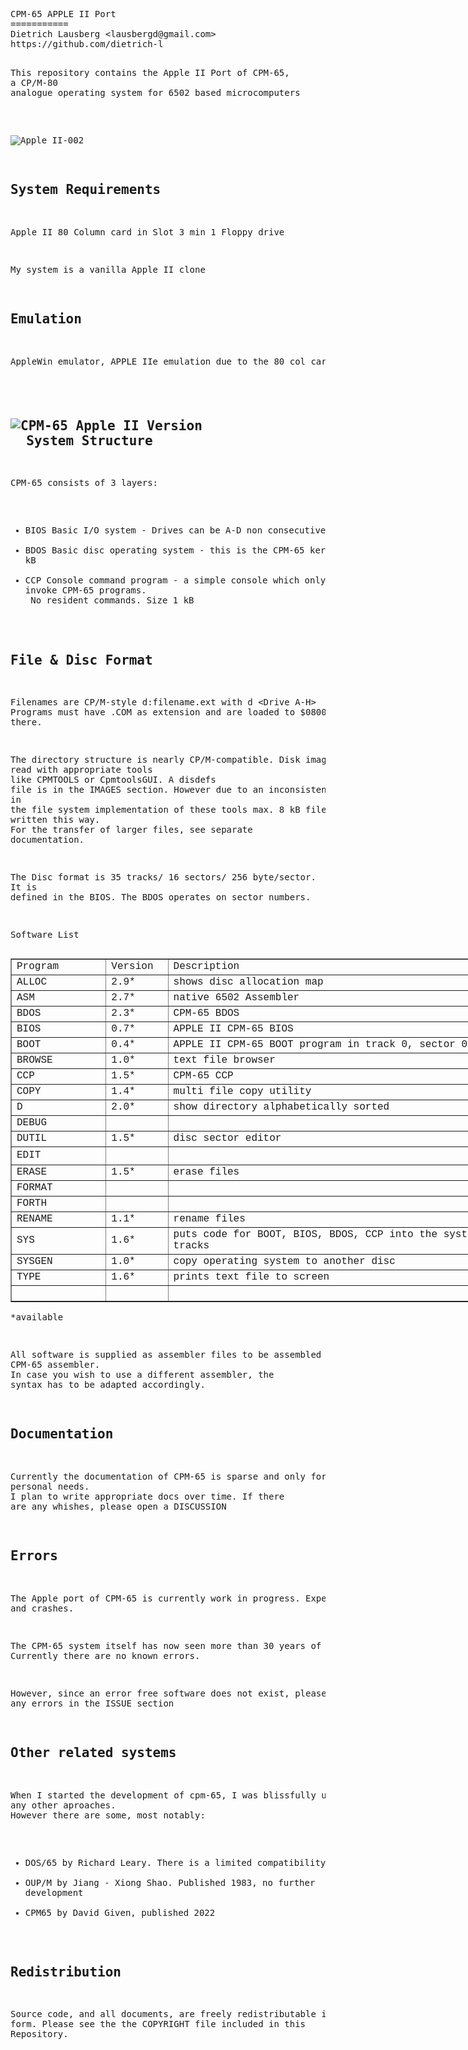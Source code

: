 <html>
  <head>
    <meta http-equiv="content-type" content="text/html; charset=windows-1252">
    <link rel="alternate stylesheet" type="text/css" href="resource://gre-resources/plaintext.css">
  </head>
  <body>
    <pre>CPM-65 APPLE II Port
===========
Dietrich Lausberg &lt;lausbergd@gmail.com&gt;
https://github.com/dietrich-l

This repository contains the Apple II Port of CPM-65, <br>a CP/M-80 analogue operating system for 6502 based microcomputers

<br>![Apple II-002](https://github.com/Dietrich-L/CPM-65-for-Apple-II/assets/83355183/71a39f7c-e6a2-4550-898c-aa4e6e3a74b8)


System Requirements
--------------------------
Apple II
80 Column card in Slot 3
min 1 Floppy drive

My system is a vanilla Apple II clone

Emulation
--------------------
AppleWin emulator, APPLE IIe emulation due to the 80 col card

<br>![CPM-65 Apple II Version](https://github.com/Dietrich-L/CPM-65-for-Apple-II/assets/83355183/92115ec1-b5ee-4b9e-b3e1-6360515362c6)<br>
&nbsp;System Structure
--------------------
CPM-65 consists of 3 layers:
- BIOS Basic I/O system - Drives can be A-D non consecutive. 
- BDOS Basic disc operating system - this is the CPM-65 kernal. Size 2 kB
- CCP Console command program - a simple console which only allows to invoke CPM-65 programs. <br>      No resident commands. Size 1 kB

File &amp; Disc Format
----------------------
Filenames are CP/M-style d:filename.ext with d &lt;Drive A-H&gt;
Programs must have .COM as extension and are loaded to $0800 and started there.

The directory structure is nearly CP/M-compatible. Disk images can be read with appropriate  tools <br>like CPMTOOLS or CpmtoolsGUI. A disdefs file is in the IMAGES section. However due to an inconsistency <br>in the file system implementation of these tools max. 8 kB files can be written this way. <br>For the transfer of larger files, see separate documentation.

The Disc format is 35 tracks/ 16 sectors/ 256 byte/sector. <br>It is defined in the BIOS. The BDOS operates on sector numbers. 

Software List
</pre>
    <table style="width: 809px;" border="1">
      <tbody>
        <tr>
          <td style="width: 140.383px;"><span style="font-family: Courier New,Courier,monospace;">Program<br>
            </span></td>
          <td style="margin-left: 90px; width: 83.65px;"><span style="font-family: Courier New,Courier,monospace;">Version<br>
            </span></td>
          <td style="width: 575px; margin-left: -100px;"><span style="font-family: Courier New,Courier,monospace;">Description<br>
            </span></td>
        </tr>
        <tr>
          <td><span style="font-family: Courier New,Courier,monospace;">ALLOC<br>
            </span></td>
          <td><span style="font-family: Courier New,Courier,monospace;">2.9*<br>
            </span></td>
          <td><span style="font-family: Courier New,Courier,monospace;">shows
              disc allocation map<br>
            </span></td>
        </tr>
        <tr>
          <td><span style="font-family: Courier New,Courier,monospace;">ASM<br>
            </span></td>
          <td><span style="font-family: Courier New,Courier,monospace;">2.7*<br>
            </span></td>
          <td><span style="font-family: Courier New,Courier,monospace;">native
              6502 Assembler<br>
            </span></td>
        </tr>
        <tr>
          <td><span style="font-family: Courier New,Courier,monospace;">BDOS<br>
            </span></td>
          <td><span style="font-family: Courier New,Courier,monospace;">2.3*<br>
            </span></td>
          <td><span style="font-family: Courier New,Courier,monospace;">CPM-65
              BDOS<br>
            </span></td>
        </tr>
        <tr>
          <td><span style="font-family: Courier New,Courier,monospace;">BIOS<br>
            </span></td>
          <td><span style="font-family: Courier New,Courier,monospace;">0.7*<br>
            </span></td>
          <td><span style="font-family: Courier New,Courier,monospace;">APPLE II
              CPM-65 BIOS</span></td>
        </tr>
        <tr>
          <td><span style="font-family: Courier New,Courier,monospace;">BOOT<br>
            </span></td>
          <td><span style="font-family: Courier New,Courier,monospace;">0.4*<br>
            </span></td>
          <td><span style="font-family: Courier New,Courier,monospace;">APPLE II
              CPM-65 BOOT program in track 0, sector 0<br>
            </span></td>
        </tr>
        <tr>
          <td><span style="font-family: Courier New,Courier,monospace;">BROWSE<br>
            </span></td>
          <td><span style="font-family: Courier New,Courier,monospace;">1.0*<br>
            </span></td>
          <td><span style="font-family: Courier New,Courier,monospace;">text
              file browser<br>
            </span></td>
        </tr>
        <tr>
          <td><span style="font-family: Courier New,Courier,monospace;">CCP<br>
            </span></td>
          <td><span style="font-family: Courier New,Courier,monospace;">1.5*<br>
            </span></td>
          <td><span style="font-family: Courier New,Courier,monospace;">CPM-65
              CCP<br>
            </span></td>
        </tr>
        <tr>
          <td><span style="font-family: Courier New,Courier,monospace;">COPY<br>
            </span></td>
          <td><span style="font-family: Courier New,Courier,monospace;">1.4*<br>
            </span></td>
          <td><span style="font-family: Courier New,Courier,monospace;">multi
              file copy utility<br>
            </span></td>
        </tr>
        <tr>
          <td><span style="font-family: Courier New,Courier,monospace;">D<br>
            </span></td>
          <td><span style="font-family: Courier New,Courier,monospace;">2.0*<br>
            </span></td>
          <td><span style="font-family: Courier New,Courier,monospace;">show
              directory alphabetically sorted<br>
            </span></td>
        </tr>
        <tr>
          <td><span style="font-family: Courier New,Courier,monospace;">DEBUG<br>
            </span></td>
          <td><span style="font-family: Courier New,Courier,monospace;"><br>
            </span></td>
          <td><span style="font-family: Courier New,Courier,monospace;"><br>
            </span></td>
        </tr>
        <tr>
          <td><span style="font-family: Courier New,Courier,monospace;">DUTIL<br>
            </span></td>
          <td><span style="font-family: Courier New,Courier,monospace;">1.5*<br>
            </span></td>
          <td><span style="font-family: Courier New,Courier,monospace;">disc
              sector editor<br>
            </span></td>
        </tr>
        <tr>
          <td style="height: 28.8167px;"><span style="font-family: Courier New,Courier,monospace;">EDIT<br>
            </span></td>
          <td><span style="font-family: Courier New,Courier,monospace;"><br>
            </span></td>
          <td><span style="font-family: Courier New,Courier,monospace;"><br>
            </span></td>
        </tr>
        <tr>
          <td><span style="font-family: Courier New,Courier,monospace;">ERASE<br>
            </span></td>
          <td><span style="font-family: Courier New,Courier,monospace;">1.5*<br>
            </span></td>
          <td><span style="font-family: Courier New,Courier,monospace;">erase
              files<br>
            </span></td>
        </tr>
        <tr>
          <td><span style="font-family: Courier New,Courier,monospace;">FORMAT<br>
            </span></td>
          <td><span style="font-family: Courier New,Courier,monospace;"><br>
            </span></td>
          <td><span style="font-family: Courier New,Courier,monospace;"><br>
            </span></td>
        </tr>
        <tr>
          <td><span style="font-family: Courier New,Courier,monospace;">FORTH<br>
            </span></td>
          <td><span style="font-family: Courier New,Courier,monospace;"><br>
            </span></td>
          <td><span style="font-family: Courier New,Courier,monospace;"><br>
            </span></td>
        </tr>
        <tr>
          <td><span style="font-family: Courier New,Courier,monospace;">RENAME<br>
            </span></td>
          <td><span style="font-family: Courier New,Courier,monospace;">1.1*<br>
            </span></td>
          <td><span style="font-family: Courier New,Courier,monospace;">rename
              files<br>
            </span></td>
        </tr>
        <tr>
          <td><span style="font-family: Courier New,Courier,monospace;">SYS<br>
            </span></td>
          <td><span style="font-family: Courier New,Courier,monospace;">1.6*<br>
            </span></td>
          <td><span style="font-family: Courier New,Courier,monospace;">puts
              code for BOOT, BIOS, BDOS, CCP into the system tracks<br>
            </span></td>
        </tr>
        <tr>
          <td><span style="font-family: Courier New,Courier,monospace;">SYSGEN<br>
            </span></td>
          <td><span style="font-family: Courier New,Courier,monospace;">1.0*<br>
            </span></td>
          <td><span style="font-family: Courier New,Courier,monospace;">copy
              operating system to another disc<br>
            </span></td>
        </tr>
        <tr>
          <td><span style="font-family: Courier New,Courier,monospace;">TYPE<br>
            </span></td>
          <td><span style="font-family: Courier New,Courier,monospace;">1.6*<br>
            </span></td>
          <td><span style="font-family: Courier New,Courier,monospace;">prints
              text file to screen<br>
            </span></td>
        </tr>
        <tr>
          <td><span style="font-family: Courier New,Courier,monospace;"><br>
            </span></td>
          <td><span style="font-family: Courier New,Courier,monospace;"><br>
            </span></td>
          <td><span style="font-family: Courier New,Courier,monospace;"><br>
            </span></td>
        </tr>
      </tbody>
    </table>
    <pre>*available

All software is supplied as assembler files to be assembled with the CPM-65 assembler. <br>In case you wish to use a different assembler, the syntax has to be adapted accordingly.

Documentation
--------------------
Currently the documentation of CPM-65 is sparse and only for my personal needs. <br>I plan to write appropriate docs over time. If there are any whishes, please open a DISCUSSION

Errors
--------------------
The Apple port of CPM-65 is currently work in progress. Expect errors and crashes.

The CPM-65 system itself has now seen more than 30 years of service. Currently there are no known errors. 

However, since an error free software does not exist, please report any errors in the ISSUE section

Other related systems
---------------------
When I started the development of cpm-65, I was blissfully unaware of any other aproaches. <br>However there are some, most notably:
- DOS/65 by Richard Leary. There is a limited compatibility
- OUP/M  by Jiang - Xiong Shao. Published 1983, no further development
- CPM65 by David Given, published 2022


Redistribution
--------------
Source code, and all documents, are freely redistributable in
any form. Please see the the COPYRIGHT file included in this
Repository.</pre>
  </body>
</html>
